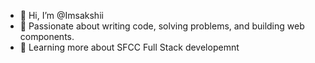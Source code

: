 - 👋 Hi, I’m @Imsakshii
- 👀 Passionate about writing code, solving problems, and building web components.
- 🌱 Learning more about SFCC Full Stack developemnt
<!--- 💞️ I’m looking to collaborate on ...
- 📫 How to reach me ...
--->

<!---
Imsakshii/Imsakshii is a ✨ special ✨ repository because its `README.md` (this file) appears on your GitHub profile.
You can click the Preview link to take a look at your changes.
--->
